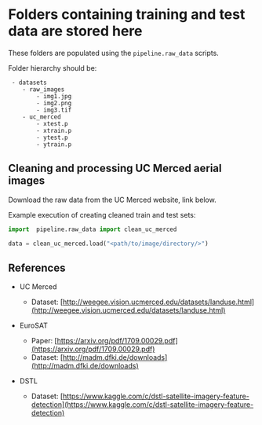 # Folders containing training and test data are stored here


These folders are populated using the `pipeline.raw_data` scripts.

Folder hierarchy should be:

```
 - datasets
    - raw_images
        - img1.jpg
        - img2.png
        - img3.tif
    - uc_merced
        - xtest.p
        - xtrain.p
        - ytest.p
        - ytrain.p
```


## Cleaning and processing UC Merced aerial images

Download the raw data from the UC Merced website, link below.

Example execution of creating cleaned train and test sets:

```python
import  pipeline.raw_data import clean_uc_merced

data = clean_uc_merced.load("<path/to/image/directory/>")

```



## References 

 - UC Merced
     - Dataset: [http://weegee.vision.ucmerced.edu/datasets/landuse.html](http://weegee.vision.ucmerced.edu/datasets/landuse.html)

 - EuroSAT
     - Paper: [https://arxiv.org/pdf/1709.00029.pdf](https://arxiv.org/pdf/1709.00029.pdf)
     - Dataset: [http://madm.dfki.de/downloads](http://madm.dfki.de/downloads)

 - DSTL
     - Dataset: [https://www.kaggle.com/c/dstl-satellite-imagery-feature-detection](https://www.kaggle.com/c/dstl-satellite-imagery-feature-detection)




